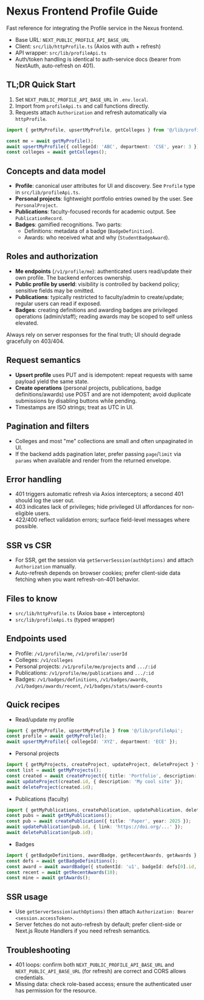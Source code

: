 # Nexus Frontend Profile Guide

Fast reference for integrating the Profile service in the Nexus frontend.

- Base URL: `NEXT_PUBLIC_PROFILE_API_BASE_URL`
- Client: `src/lib/httpProfile.ts` (Axios with auth + refresh)
- API wrapper: `src/lib/profileApi.ts`
- Auth/token handling is identical to auth-service docs (bearer from NextAuth, auto-refresh on 401).

## TL;DR Quick Start
1) Set `NEXT_PUBLIC_PROFILE_API_BASE_URL` in `.env.local`.
2) Import from `profileApi.ts` and call functions directly.
3) Requests attach `Authorization` and refresh automatically via `httpProfile`.

```ts
import { getMyProfile, upsertMyProfile, getColleges } from '@/lib/profileApi';

const me = await getMyProfile();
await upsertMyProfile({ collegeId: 'ABC', department: 'CSE', year: 3 });
const colleges = await getColleges();
```
## Concepts and data model
- __Profile__: canonical user attributes for UI and discovery. See `Profile` type in `src/lib/profileApi.ts`.
- __Personal projects__: lightweight portfolio entries owned by the user. See `PersonalProject`.
- __Publications__: faculty-focused records for academic output. See `PublicationRecord`.
- __Badges__: gamified recognitions. Two parts:
  - Definitions: metadata of a badge (`BadgeDefinition`).
  - Awards: who received what and why (`StudentBadgeAward`).

## Roles and authorization
- __Me endpoints__ (`/v1/profile/me`): authenticated users read/update their own profile. The backend enforces ownership.
- __Public profile by userId__: visibility is controlled by backend policy; sensitive fields may be omitted.
- __Publications__: typically restricted to faculty/admin to create/update; regular users can read if exposed.
- __Badges__: creating definitions and awarding badges are privileged operations (admin/staff); reading awards may be scoped to self unless elevated.

Always rely on server responses for the final truth; UI should degrade gracefully on 403/404.

## Request semantics
- __Upsert profile__ uses PUT and is idempotent: repeat requests with same payload yield the same state.
- __Create operations__ (personal projects, publications, badge definitions/awards) use POST and are not idempotent; avoid duplicate submissions by disabling buttons while pending.
- Timestamps are ISO strings; treat as UTC in UI.

## Pagination and filters
- Colleges and most "me" collections are small and often unpaginated in UI.
- If the backend adds pagination later, prefer passing `page`/`limit` via `params` when available and render from the returned envelope.

## Error handling
- 401 triggers automatic refresh via Axios interceptors; a second 401 should log the user out.
- 403 indicates lack of privileges; hide privileged UI affordances for non-eligible users.
- 422/400 reflect validation errors; surface field-level messages where possible.

## SSR vs CSR
- For SSR, get the session via `getServerSession(authOptions)` and attach `Authorization` manually.
- Auto-refresh depends on browser cookies; prefer client-side data fetching when you want refresh-on-401 behavior.

## Files to know
- `src/lib/httpProfile.ts` (Axios base + interceptors)
- `src/lib/profileApi.ts` (typed wrapper)

## Endpoints used
- Profile: `/v1/profile/me`, `/v1/profile/:userId`
- Colleges: `/v1/colleges`
- Personal projects: `/v1/profile/me/projects` and `.../:id`
- Publications: `/v1/profile/me/publications` and `.../:id`
- Badges: `/v1/badges/definitions`, `/v1/badges/awards`, `/v1/badges/awards/recent`, `/v1/badges/stats/award-counts`

## Quick recipes

- Read/update my profile
```ts
import { getMyProfile, upsertMyProfile } from '@/lib/profileApi';
const profile = await getMyProfile();
await upsertMyProfile({ collegeId: 'XYZ', department: 'ECE' });
```

- Personal projects
```ts
import { getMyProjects, createProject, updateProject, deleteProject } from '@/lib/profileApi';
const list = await getMyProjects();
const created = await createProject({ title: 'Portfolio', description: 'My site' });
await updateProject(created.id, { description: 'My cool site' });
await deleteProject(created.id);
```

- Publications (faculty)
```ts
import { getMyPublications, createPublication, updatePublication, deletePublication } from '@/lib/profileApi';
const pubs = await getMyPublications();
const pub = await createPublication({ title: 'Paper', year: 2025 });
await updatePublication(pub.id, { link: 'https://doi.org/...' });
await deletePublication(pub.id);
```

- Badges
```ts
import { getBadgeDefinitions, awardBadge, getRecentAwards, getAwards } from '@/lib/profileApi';
const defs = await getBadgeDefinitions();
const award = await awardBadge({ studentId: 'u1', badgeId: defs[0].id, reason: 'Great talk' });
const recent = await getRecentAwards(10);
const mine = await getAwards();
```

## SSR usage
- Use `getServerSession(authOptions)` then attach `Authorization: Bearer <session.accessToken>`.
- Server fetches do not auto-refresh by default; prefer client-side or Next.js Route Handlers if you need refresh semantics.

## Troubleshooting
- 401 loops: confirm both `NEXT_PUBLIC_PROFILE_API_BASE_URL` and `NEXT_PUBLIC_API_BASE_URL` (for refresh) are correct and CORS allows credentials.
- Missing data: check role-based access; ensure the authenticated user has permission for the resource.
